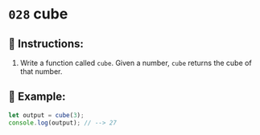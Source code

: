 # `028` cube

## 📝 Instructions:

1. Write a function called `cube`. Given a number, `cube` returns the cube of that number.

## 📎 Example:

```Javascript
let output = cube(3);
console.log(output); // --> 27
```
